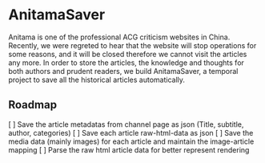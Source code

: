 # AnitamaSaver

Anitama is one of the professional ACG criticism websites in China. Recently, we were regreted to hear that the website will stop operations for some reasons, and it will be closed therefore we cannot visit the articles any more. In order to store the articles, the knowledge and thoughts for both authors and prudent readers, we build AnitamaSaver, a temporal project to save all the historical articles automatically.

## Roadmap

[ ] Save the article metadatas from channel page as json (Title, subtitle, author, categories)
[ ] Save each article raw-html-data as json
[ ] Save the media data (mainly images) for each article and maintain the image-article mapping
[ ] Parse the raw html article data for better represent rendering